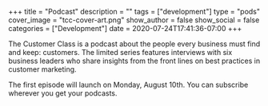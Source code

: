 +++
title = "Podcast"
description = ""
tags = ["development"]
type = "pods"
cover_image = "tcc-cover-art.png"
show_author = false
show_social = false
categories = ["Development"]
date = 2020-07-24T17:41:36-07:00
+++


The Customer Class is a podcast about the people every business must find and keep: customers. The limited series features interviews with six business leaders who share insights from the front lines on best practices in customer marketing. 

The first episode will launch on Monday, August 10th. You can subscribe wherever you get your podcasts.